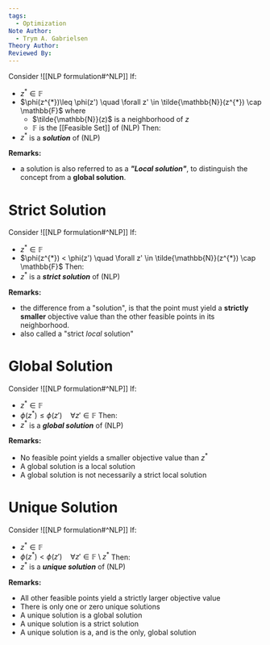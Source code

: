 ```yaml
---
tags:
  - Optimization
Note Author:
  - Trym A. Gabrielsen
Theory Author: 
Reviewed By:
---
```


Consider ![[NLP formulation#^NLP]]
If:
- $z^{*} \in \mathbb{F}$
- $\phi(z^{*})\leq \phi(z') \quad \forall z' \in \tilde{\mathbb{N}}(z^{*}) \cap \mathbb{F}$
	where
	- $\tilde{\mathbb{N}}(z)$ is a neighborhood of $z$
	- $\mathbb{F}$ is the [[Feasible Set]] of (NLP)
Then:
- $z^*$ is a ***solution*** of (NLP)

**Remarks:**
- a solution is also referred to as a ***"Local solution"***, to distinguish the concept from a **global solution**.


# Strict Solution
Consider ![[NLP formulation#^NLP]]
If:
- $z^{*} \in \mathbb{F}$
- $\phi(z^{*}) < \phi(z') \quad \forall z' \in \tilde{\mathbb{N}}(z^{*}) \cap \mathbb{F}$
Then:
- $z^*$ is a ***strict solution*** of (NLP)

**Remarks:**
- the difference from a "solution", is that the point must yield a **strictly smaller** objective value than the other feasible points in its neighborhood.
- also called a "strict *local* solution"


# Global Solution
Consider ![[NLP formulation#^NLP]]
If:
- $z^{*} \in \mathbb{F}$
- $\phi(z^{*}) \leq \phi(z') \quad \forall z' \in \mathbb{F}$
Then:
- $z^*$ is a ***global solution*** of (NLP)

**Remarks:**
- No feasible point yields a smaller objective value than $z^{*}$
- A global solution is a local solution
- A global solution is not necessarily a strict local solution



# Unique Solution
Consider ![[NLP formulation#^NLP]]
If:
- $z^{*} \in \mathbb{F}$
- $\phi(z^{*}) < \phi(z') \quad \forall z' \in \mathbb{F}\setminus z^{*}$
Then:
- $z^*$ is a ***unique solution*** of (NLP)

**Remarks:**
- All other feasible points yield a strictly larger objective value
- There is only one or zero unique solutions
- A unique solution is a global solution
- A unique solution is a strict solution
- A unique solution is a, and is the only, global solution


